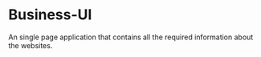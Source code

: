 # Business-UI
An single page application that contains all the required information about the websites.
